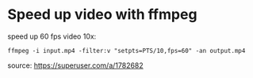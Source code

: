 # Speed up video with ffmpeg

speed up 60 fps video 10x:

```
ffmpeg -i input.mp4 -filter:v "setpts=PTS/10,fps=60" -an output.mp4
```

source: <https://superuser.com/a/1782682>
